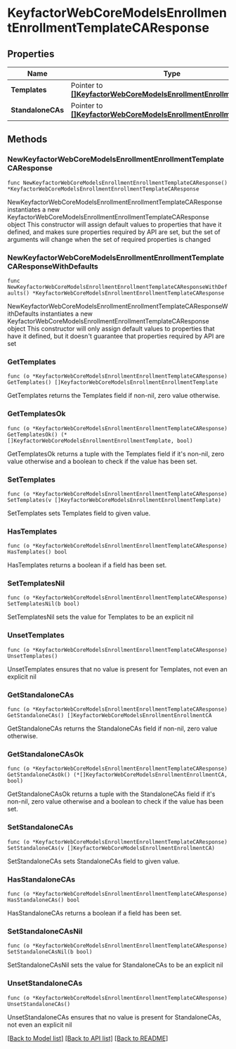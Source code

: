 # KeyfactorWebCoreModelsEnrollmentEnrollmentTemplateCAResponse

## Properties

Name | Type | Description | Notes
------------ | ------------- | ------------- | -------------
**Templates** | Pointer to [**[]KeyfactorWebCoreModelsEnrollmentEnrollmentTemplate**](KeyfactorWebCoreModelsEnrollmentEnrollmentTemplate.md) |  | [optional] 
**StandaloneCAs** | Pointer to [**[]KeyfactorWebCoreModelsEnrollmentEnrollmentCA**](KeyfactorWebCoreModelsEnrollmentEnrollmentCA.md) |  | [optional] 

## Methods

### NewKeyfactorWebCoreModelsEnrollmentEnrollmentTemplateCAResponse

`func NewKeyfactorWebCoreModelsEnrollmentEnrollmentTemplateCAResponse() *KeyfactorWebCoreModelsEnrollmentEnrollmentTemplateCAResponse`

NewKeyfactorWebCoreModelsEnrollmentEnrollmentTemplateCAResponse instantiates a new KeyfactorWebCoreModelsEnrollmentEnrollmentTemplateCAResponse object
This constructor will assign default values to properties that have it defined,
and makes sure properties required by API are set, but the set of arguments
will change when the set of required properties is changed

### NewKeyfactorWebCoreModelsEnrollmentEnrollmentTemplateCAResponseWithDefaults

`func NewKeyfactorWebCoreModelsEnrollmentEnrollmentTemplateCAResponseWithDefaults() *KeyfactorWebCoreModelsEnrollmentEnrollmentTemplateCAResponse`

NewKeyfactorWebCoreModelsEnrollmentEnrollmentTemplateCAResponseWithDefaults instantiates a new KeyfactorWebCoreModelsEnrollmentEnrollmentTemplateCAResponse object
This constructor will only assign default values to properties that have it defined,
but it doesn't guarantee that properties required by API are set

### GetTemplates

`func (o *KeyfactorWebCoreModelsEnrollmentEnrollmentTemplateCAResponse) GetTemplates() []KeyfactorWebCoreModelsEnrollmentEnrollmentTemplate`

GetTemplates returns the Templates field if non-nil, zero value otherwise.

### GetTemplatesOk

`func (o *KeyfactorWebCoreModelsEnrollmentEnrollmentTemplateCAResponse) GetTemplatesOk() (*[]KeyfactorWebCoreModelsEnrollmentEnrollmentTemplate, bool)`

GetTemplatesOk returns a tuple with the Templates field if it's non-nil, zero value otherwise
and a boolean to check if the value has been set.

### SetTemplates

`func (o *KeyfactorWebCoreModelsEnrollmentEnrollmentTemplateCAResponse) SetTemplates(v []KeyfactorWebCoreModelsEnrollmentEnrollmentTemplate)`

SetTemplates sets Templates field to given value.

### HasTemplates

`func (o *KeyfactorWebCoreModelsEnrollmentEnrollmentTemplateCAResponse) HasTemplates() bool`

HasTemplates returns a boolean if a field has been set.

### SetTemplatesNil

`func (o *KeyfactorWebCoreModelsEnrollmentEnrollmentTemplateCAResponse) SetTemplatesNil(b bool)`

 SetTemplatesNil sets the value for Templates to be an explicit nil

### UnsetTemplates
`func (o *KeyfactorWebCoreModelsEnrollmentEnrollmentTemplateCAResponse) UnsetTemplates()`

UnsetTemplates ensures that no value is present for Templates, not even an explicit nil
### GetStandaloneCAs

`func (o *KeyfactorWebCoreModelsEnrollmentEnrollmentTemplateCAResponse) GetStandaloneCAs() []KeyfactorWebCoreModelsEnrollmentEnrollmentCA`

GetStandaloneCAs returns the StandaloneCAs field if non-nil, zero value otherwise.

### GetStandaloneCAsOk

`func (o *KeyfactorWebCoreModelsEnrollmentEnrollmentTemplateCAResponse) GetStandaloneCAsOk() (*[]KeyfactorWebCoreModelsEnrollmentEnrollmentCA, bool)`

GetStandaloneCAsOk returns a tuple with the StandaloneCAs field if it's non-nil, zero value otherwise
and a boolean to check if the value has been set.

### SetStandaloneCAs

`func (o *KeyfactorWebCoreModelsEnrollmentEnrollmentTemplateCAResponse) SetStandaloneCAs(v []KeyfactorWebCoreModelsEnrollmentEnrollmentCA)`

SetStandaloneCAs sets StandaloneCAs field to given value.

### HasStandaloneCAs

`func (o *KeyfactorWebCoreModelsEnrollmentEnrollmentTemplateCAResponse) HasStandaloneCAs() bool`

HasStandaloneCAs returns a boolean if a field has been set.

### SetStandaloneCAsNil

`func (o *KeyfactorWebCoreModelsEnrollmentEnrollmentTemplateCAResponse) SetStandaloneCAsNil(b bool)`

 SetStandaloneCAsNil sets the value for StandaloneCAs to be an explicit nil

### UnsetStandaloneCAs
`func (o *KeyfactorWebCoreModelsEnrollmentEnrollmentTemplateCAResponse) UnsetStandaloneCAs()`

UnsetStandaloneCAs ensures that no value is present for StandaloneCAs, not even an explicit nil

[[Back to Model list]](../README.md#documentation-for-models) [[Back to API list]](../README.md#documentation-for-api-endpoints) [[Back to README]](../README.md)


